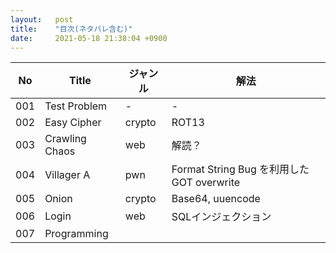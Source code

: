 ```yaml
---
layout:   post
title:    "目次(ネタバレ含む)"
date:     2021-05-18 21:38:04 +0900
---
```


| No | Title | ジャンル | 解法 |
|---|---|---|---|
| 001 | Test Problem | - | - |
| 002 | Easy Cipher | crypto | ROT13 |
| 003 | Crawling Chaos | web | 解読？ |
| 004 | Villager A | pwn | Format String Bug を利用した GOT overwrite |
| 005 | Onion | crypto | Base64, uuencode |
| 006 | Login | web | SQLインジェクション |
| 007 | Programming |  |  |
